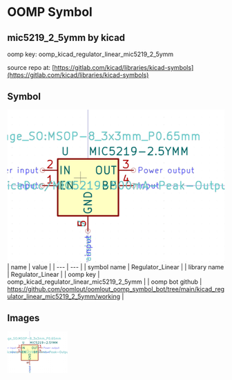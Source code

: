 # OOMP Symbol  
## mic5219_2_5ymm  by kicad  
  
oomp key: oomp_kicad_regulator_linear_mic5219_2_5ymm  
  
source repo at: [https://gitlab.com/kicad/libraries/kicad-symbols](https://gitlab.com/kicad/libraries/kicad-symbols)  
## Symbol  
  
[![working.png](working_600.png)](working.png)  
| name | value | 
| --- | --- | 
| symbol name | Regulator_Linear | 
| library name | Regulator_Linear | 
| oomp key | oomp_kicad_regulator_linear_mic5219_2_5ymm | 
| oomp bot github | https://github.com/oomlout/oomlout_oomp_symbol_bot/tree/main/kicad_regulator_linear_mic5219_2_5ymm/working | 
## Images  
  
[![working.png](working_140.png)](working.png)  
